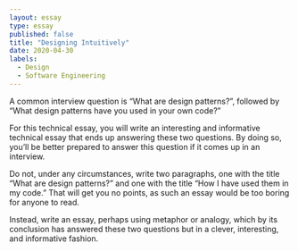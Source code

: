 ```yaml
---
layout: essay
type: essay
published: false
title: "Designing Intuitively"
date: 2020-04-30
labels:
  - Design
  - Software Engineering
---
```



A common interview question is “What are design patterns?”, followed by “What design patterns have you used in your own code?”

For this technical essay, you will write an interesting and informative technical essay that ends up answering these two questions. By doing so, you’ll be better prepared to answer this question if it comes up in an interview.

Do not, under any circumstances, write two paragraphs, one with the title “What are design patterns?” and one with the title “How I have used them in my code.” That will get you no points, as such an essay would be too boring for anyone to read.

Instead, write an essay, perhaps using metaphor or analogy, which by its conclusion has answered these two questions but in a clever, interesting, and informative fashion.